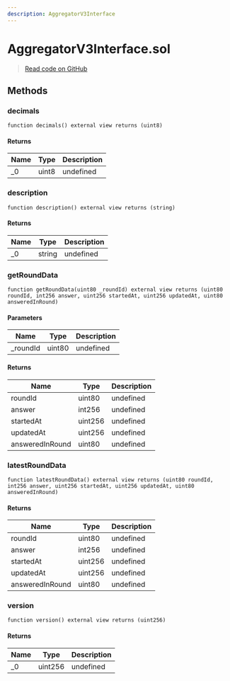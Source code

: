 ```yaml
---
description: AggregatorV3Interface
---
```


# AggregatorV3Interface.sol

> [Read code on GitHub](https://github.com/pareto-xyz/pareto-theta-vault-v1/blob/main/contractsk/contracts/src/v0.8/interfaces/AggregatorV3Interface.sol)

## Methods

### decimals

```solidity title="Solidity"
function decimals() external view returns (uint8)
```

#### Returns

| Name | Type  | Description |
| ---- | ----- | ----------- |
| \_0  | uint8 | undefined   |

### description

```solidity title="Solidity"
function description() external view returns (string)
```

#### Returns

| Name | Type   | Description |
| ---- | ------ | ----------- |
| \_0  | string | undefined   |

### getRoundData

```solidity title="Solidity"
function getRoundData(uint80 _roundId) external view returns (uint80 roundId, int256 answer, uint256 startedAt, uint256 updatedAt, uint80 answeredInRound)
```

#### Parameters

| Name      | Type   | Description |
| --------- | ------ | ----------- |
| \_roundId | uint80 | undefined   |

#### Returns

| Name            | Type    | Description |
| --------------- | ------- | ----------- |
| roundId         | uint80  | undefined   |
| answer          | int256  | undefined   |
| startedAt       | uint256 | undefined   |
| updatedAt       | uint256 | undefined   |
| answeredInRound | uint80  | undefined   |

### latestRoundData

```solidity title="Solidity"
function latestRoundData() external view returns (uint80 roundId, int256 answer, uint256 startedAt, uint256 updatedAt, uint80 answeredInRound)
```

#### Returns

| Name            | Type    | Description |
| --------------- | ------- | ----------- |
| roundId         | uint80  | undefined   |
| answer          | int256  | undefined   |
| startedAt       | uint256 | undefined   |
| updatedAt       | uint256 | undefined   |
| answeredInRound | uint80  | undefined   |

### version

```solidity title="Solidity"
function version() external view returns (uint256)
```

#### Returns

| Name | Type    | Description |
| ---- | ------- | ----------- |
| \_0  | uint256 | undefined   |
